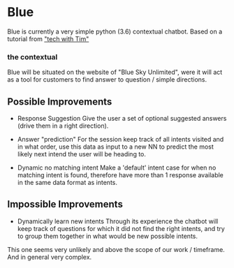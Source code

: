 # Blue
Blue is currently a very simple python (3.6) contextual chatbot.
Based on a tutorial from ["tech with Tim"](https://www.youtube.com/watch?v=wypVcNIH6D4&list=PLzMcBGfZo4-ndH9FoC4YWHGXG5RZekt-Q)

### the contextual
Blue will be situated on the website of "Blue Sky Unlimited", were it will act as a tool for customers to
find answer to question / simple directions.

## Possible Improvements
* Response Suggestion
Give the user a set of optional suggested answers (drive them in a right direction).

* Answer "prediction"
For the session keep track of all intents visited and in what order, use this data as input to a new NN to predict the most likely next intend the user will be heading to.

* Dynamic no matching intent
Make a 'default' intent case for when no matching intent is found, therefore have more than 1 response available in the same data format as intents.

## Impossible Improvements
* Dynamically learn new intents
Through its experience the chatbot will keep track of questions for which it did not find the right intents, and try to group them together in what would be new possible intents.

This one seems very unlikely and above the scope of our work / timeframe. And in general very complex.
